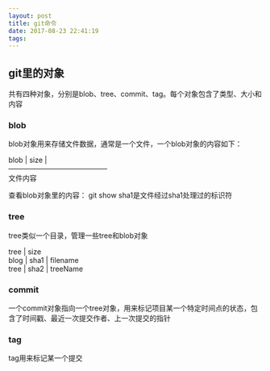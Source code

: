 ```yaml
---
layout: post
title: git命令
date: 2017-08-23 22:41:19
tags:
---
```

<!-- 测试使用 add .是否会提交文件 -->
## git里的对象
共有四种对象，分别是blob、tree、commit、tag。每个对象包含了类型、大小和内容
### blob
blob对象用来存储文件数据，通常是一个文件，一个blob对象的内容如下：

blob | size |       
——————————————      
文件内容

查看blob对象里的内容： git show <SHA1>  sha1是文件经过sha1处理过的标识符

### tree
tree类似一个目录，管理一些tree和blob对象

tree | size     
blog | sha1 | filename      
tree | sha2 | treeName  


### commit
一个commit对象指向一个tree对象，用来标记项目某一个特定时间点的状态，包含了时间戳、最近一次提交作者、上一次提交的指针


### tag
tag用来标记某一个提交